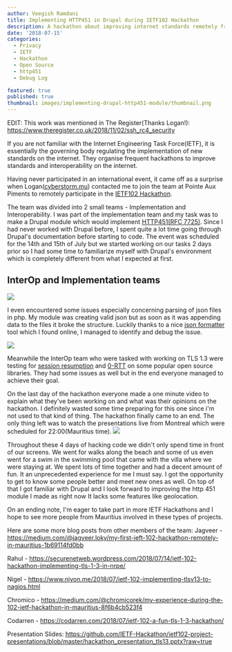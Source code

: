 ```yaml
---
author: Veegish Ramdani
title: Implementing HTTP451 in Drupal during IETF102 Hackathon
description: A hackathon about improving internet standards remotely from the island of Mauritius
date: '2018-07-15'
categories:
  - Privacy
  - IETF
  - Hackathon
  - Open Source
  - http451
  - Debug Log

featured: true
published: true
thumbnail: images/implementing-drupal-http451-module/thumbnail.png
---
```


<script>
    import Image from 'svimg/Image.svelte';
    import ImageCaption from './image-caption.svelte';
    import { Tweet } from 'sveltekit-embed'
</script>

EDIT: This work was mentioned in The Register(Thanks Logan!): https://www.theregister.co.uk/2018/11/02/ssh_rc4_security

If you are not familiar with the Internet Engineering Task Force(IETF), it is essentially the governing body regulating the implementation of new standards on the internet. They organise frequent hackathons to improve standards and interoperability on the internet.

Having never participated in an international event, it came off as a surprise when Logan([cyberstorm.mu](cyberstorm.mu)) contacted me to join the team at Pointe Aux Piments to remotely participate in the [IETF102 Hackathon](https://trac.ietf.org/trac/ietf/meeting/wiki/102hackathon).

The team was divided into 2 small teams - Implementation and Interoperability. I was part of the implementation team and my task was to make a Drupal module which would implement [HTTP451(RFC 7725)](https://tools.ietf.org/html/rfc7725). Since I had never worked with Drupal before, I spent quite a lot time going through Drupal's documentation before starting to code. The event was scheduled for the 14th and 15th of July but we started working on our tasks 2 days prior so I had some time to familiarize myself with Drupal's environment which is completely different from what I expected at first.

## InterOp and Implementation teams

<ImageCaption>
  <Image class="inline-basic-image" src="images/implementing-drupal-http451-module/implementing-drupal-http451-module-photo-1.jpg" />
</ImageCaption>

I even encountered some issues especially concerning parsing of json files in php. My module was creating valid json but as soon as it was appending data to the files it broke the structure. Luckily thanks to a nice [json formatter](https://jsonformatter.curiousconcept.com/) tool which I found online, I managed to identify and debug the issue.

<ImageCaption caption="Result of a censored page using the http451module">
  <Image class="inline-basic-image" src="images/implementing-drupal-http451-module/implementing-drupal-http451-module-screenshot-1.png" />
</ImageCaption>

Meanwhile the InterOp team who were tasked with working on TLS 1.3 were testing for [session resumption](https://blog.cloudflare.com/tls-session-resumption-full-speed-and-secure/) and [0-RTT](https://blog.cloudflare.com/introducing-0-rtt/) on some popular open source libraries. They had some issues as well but in the end everyone managed to achieve their goal.

On the last day of the hackathon everyone made a one minute video to explain what they've been working on and what was their opinions on the hackathon. I definitely wasted some time preparing for this one since i'm not used to that kind of thing. The hackathon finally came to an end. The only thing left was to watch the presentations live from Montreal which were scheduled for 22:00(Mauritius time).
<ImageCaption>
<Image class="inline-basic-image" src="images/implementing-drupal-http451-module/implementing-drupal-http451-module-photo-2.jpg" />
</ImageCaption>

Throughout these 4 days of hacking code we didn't only spend time in front of our screens. We went for walks along the beach and some of us even went for a swim in the swimming pool that came with the villa where we were staying at. We spent lots of time together and had a decent amount of fun. It an unprecedented experience for me I must say. I got the opportunity to get to know some people better and meet new ones as well. On top of that I got familiar with Drupal and I look forward to improving the http 451 module I made as right now It lacks some features like geolocation.

On an ending note, I'm eager to take part in more IETF Hackathons and I hope to see more people from Mauritius involved in these types of projects.

Here are some more blog posts from other members of the team:
Jagveer - https://medium.com/@jagveer.loky/my-first-ieft-102-hackathon-remotely-in-mauritius-1b69114fd0bb

Rahul - https://securenetweb.wordpress.com/2018/07/14/ietf-102-hackathon-implementing-tls-1-3-in-nrpe/

Nigel - https://www.niyon.me/2018/07/ietf-102-implementing-tlsv13-to-nagios.html

Chromico - https://medium.com/@chromicorek/my-experience-during-the-102-ietf-hackathon-in-mauritius-8f6b4cb523f4

Codarren - https://codarren.com/2018/07/ietf-102-a-fun-tls-1-3-hackathon/

Presentation Slides: https://github.com/IETF-Hackathon/ietf102-project-presentations/blob/master/hackathon_presentation_tls13.pptx?raw=true

<Tweet tweetLink="TheTunnelix/status/1018334920299577344" />

